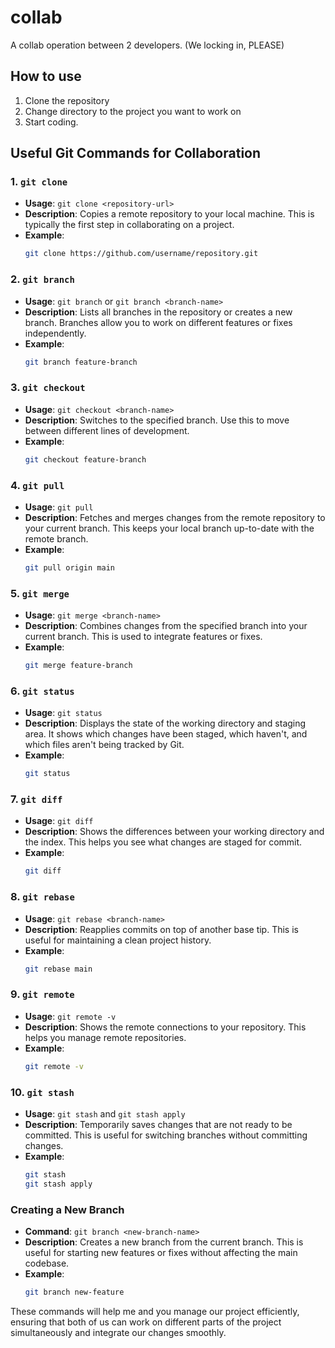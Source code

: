 # collab
A collab operation between 2 developers. (We locking in, PLEASE)

## How to use

1. Clone the repository
2. Change directory to the project you want to work on
3. Start coding.

## Useful Git Commands for Collaboration

### 1. `git clone`
- **Usage**: `git clone <repository-url>`
- **Description**: Copies a remote repository to your local machine. This is typically the first step in collaborating on a project.
- **Example**: 
  ```bash
  git clone https://github.com/username/repository.git
  ```

### 2. `git branch`
- **Usage**: `git branch` or `git branch <branch-name>`
- **Description**: Lists all branches in the repository or creates a new branch. Branches allow you to work on different features or fixes independently.
- **Example**: 
  ```bash
  git branch feature-branch
  ```

### 3. `git checkout`
- **Usage**: `git checkout <branch-name>`
- **Description**: Switches to the specified branch. Use this to move between different lines of development.
- **Example**: 
  ```bash
  git checkout feature-branch
  ```

### 4. `git pull`
- **Usage**: `git pull`
- **Description**: Fetches and merges changes from the remote repository to your current branch. This keeps your local branch up-to-date with the remote branch.
- **Example**: 
  ```bash
  git pull origin main
  ```

### 5. `git merge`
- **Usage**: `git merge <branch-name>`
- **Description**: Combines changes from the specified branch into your current branch. This is used to integrate features or fixes.
- **Example**: 
  ```bash
  git merge feature-branch
  ```

### 6. `git status`
- **Usage**: `git status`
- **Description**: Displays the state of the working directory and staging area. It shows which changes have been staged, which haven't, and which files aren't being tracked by Git.
- **Example**: 
  ```bash
  git status
  ```

### 7. `git diff`
- **Usage**: `git diff`
- **Description**: Shows the differences between your working directory and the index. This helps you see what changes are staged for commit.
- **Example**: 
  ```bash
  git diff
  ```

### 8. `git rebase`
- **Usage**: `git rebase <branch-name>`
- **Description**: Reapplies commits on top of another base tip. This is useful for maintaining a clean project history.
- **Example**: 
  ```bash
  git rebase main
  ```

### 9. `git remote`
- **Usage**: `git remote -v`
- **Description**: Shows the remote connections to your repository. This helps you manage remote repositories.
- **Example**: 
  ```bash
  git remote -v
  ```

### 10. `git stash`
- **Usage**: `git stash` and `git stash apply`
- **Description**: Temporarily saves changes that are not ready to be committed. This is useful for switching branches without committing changes.
- **Example**: 
  ```bash
  git stash
  git stash apply
  ```

### Creating a New Branch
- **Command**: `git branch <new-branch-name>`
- **Description**: Creates a new branch from the current branch. This is useful for starting new features or fixes without affecting the main codebase.
- **Example**: 
  ```bash
  git branch new-feature
  ```

These commands will help me and you manage our project efficiently, ensuring that both of us can work on different parts of the project simultaneously and integrate our changes smoothly.


